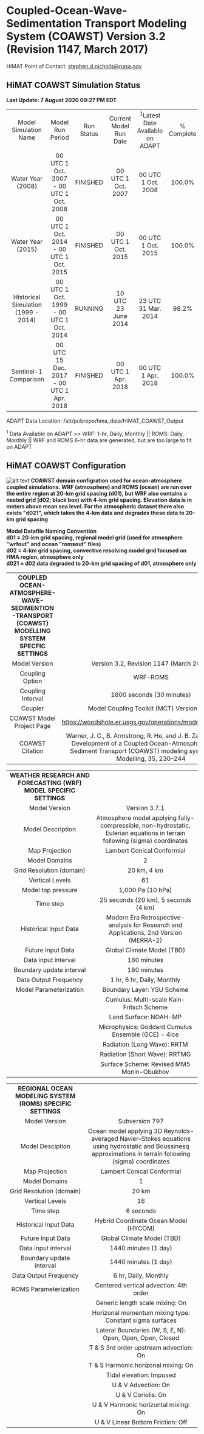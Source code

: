 # Coupled-Ocean-Wave-Sedimentation Transport Modeling System (COAWST) Version 3.2 (Revision 1147, March 2017)

HiMAT Point of Contact: stephen.d.nicholls@nasa.gov

## HiMAT COAWST Simulation Status
**Last Update: 7 August 2020 09:27 PM EDT**

| | | | | | |
|:-----:|:-----:|:-----:|:-----:|:-----:|:-----:|
| Model Simulation Name | Model Run Period | Run Status | Current Model Run Date | <sup>1</sup>Latest Date Available on ADAPT | % Complete |
| Water Year (2008) | 00 UTC 1 Oct. 2007 - 00 UTC 1 Oct. 2008 | FINISHED | 00 UTC 1 Oct. 2007 | 00 UTC 1 Oct. 2008 | 100.0% |
| Water Year (2015) | 00 UTC 1 Oct. 2014 - 00 UTC 1 Oct. 2015 | FINISHED | 00 UTC 1 Oct. 2015 | 00 UTC 1 Oct. 2015 | 100.0% |
| Historical Simulation (1999 - 2014) | 00 UTC 1 Oct. 1999 - 00 UTC 1 Oct. 2014 | RUNNING | 10 UTC 23 June 2014 | 23 UTC 31 Mar. 2014 | 98.2% |
| Sentinel-1 Comparison | 00 UTC 15 Dec. 2017 - 00 UTC 1 Apr. 2018 | FINISHED | 00 UTC 1 Apr. 2018 | 00 UTC 1 Apr. 2018 | 100.0% |

ADAPT Data Location: /att/pubrepo/hma_data/HiMAT_COAWST_Output

<sup>1</sup> Data Available on ADAPT >> WRF: 1-hr, Daily, Monthly || ROMS: Daily, Monthly || WRF and ROMS 6-hr data are generated, but are too large to fit on ADAPT

## HiMAT COAWST Configuration
![alt text](https://github.com/NASA-Planetary-Science/HiMAT/blob/master/Projects/COAWST/WRF_1-2_Model_Domain_Map.png_HiMAT_HMA_Final.png)
**COAWST domain configration used for ocean-atmosphere coupled simulations. WRF (atmosphere) and ROMS (ocean) are run over the entire region at 20-km grid spacing (d01), but WRF also contains a nested grid (d02; black box) with 4-km grid spacing. Elevation data is in meters above mean sea level. For the atmospheric dataset there also exists "d021", which takes the 4-km data and degrades these data to 20-km grid spacing**

**Model Datafile Naming Convention <br/>
d01 = 20-km grid spacing, regional model grid (used for atmosphere "wrfout" and ocean "romsout" files) <br/>
d02 = 4-km grid spacing, convective resolving model grid focused on HMA region, atmosphere only <br/>
d021 = d02 data degraded to 20-km grid spacing of d01, atmosphere only <br/>** 


| | |
|:-----:|:-----:|
| **COUPLED OCEAN-ATMOSPHERE-WAVE-SEDIMENTION-TRANSPORT (COAWST) MODELLING SYSTEM SPECFIC SETTINGS** | 
| Model Version | Version 3.2, Revision 1147 (March 2017) |
| Coupling Option | WRF-ROMS | 
| Coupling Interval | 1800 seconds (30 minutes) | 
| Coupler | Model Coupling Toolkit (MCT) Version 2.6.0 |
| COAWST Model Project Page | https://woodshole.er.usgs.gov/operations/modeling/COAWST/ |
| COAWST Citation | Warner, J. C., B. Armstrong, R. He, and J. B. Zambon, 2010: Development of a Coupled Ocean-Atmosphere-Wave-Sediment Transport (COAWST) modeling system. Ocean Modelling, 35, 230–244 | 

| | |
|:-----:|:-----:|
| **WEATHER RESEARCH AND FORECASTING (WRF) MODEL SPECIFIC SETTINGS** | 
| Model Version | Version 3.7.1 |
| Model Description | Atmosphere model applying fully-compressible, non-hydrostatic, Eulerian equations in terrain following (sigma) coordinates |
| Map Projection | Lambert Conical Conformial | 
| Model Domains | 2 |
| Grid Resolution (domain) | 20 km, 4 km | 
| Vertical Levels | 61 | 
| Model top pressure | 1,000 Pa (10 hPa) |
| Time step | 25 seconds (20 km), 5 seconds (4 km) |
| Historical Input Data | Modern Era Retrospective-analysis for Research and Applications, 2nd Version (MERRA-2) | 
| Future Input Data | Global Climate Model (TBD) | 
| Data input interval | 180 minutes |
| Boundary update interval | 180 minutes |
| Data Output Frequency | 1 hr, 6 hr, Daily, Monthly |
| Model Parameterization | Boundary Layer: YSU Scheme |
|| Cumulus: Multi-scale Kain-Fritsch Scheme 
|| Land Surface: NOAH-MP |
|| Microphysics: Goddard Cumulus Ensemble (GCE) - 4ice |
|| Radiation (Long Wave): RRTM |
|| Radiation (Short Wave): RRTMG |
|| Surface Scheme: Revised MM5 Monin-Obukhov |

| | |
|:-----:|:-----:|
| **REGIONAL OCEAN MODELING SYSTEM (ROMS) SPECIFIC SETTINGS** | 
| Model Version | Subversion 797 |
| Model Desciption | Ocean model applying 3D Reynolds-averaged Navier–Stokes equations using hydrostatic and Boussinesq approximations in terrain following (sigma) coordinates|
| Map Projection | Lambert Conical Conformial | 
| Model Domains | 1 |
| Grid Resolution (domain) | 20 km | 
| Vertical Levels | 16 | 
| Time step | 6 seconds |
| Historical Input Data | Hybrid Coordinate Ocean Model (HYCOM) |
| Future Input Data | Global Climate Model (TBD) | 
| Data input interval | 1440 minutes (1 day) |
| Boundary update interval | 1440 minutes (1 day)
| Data Output Frequency | 6 hr, Daily, Monthly |
| ROMS Parameterization | Centered vertical advection: 4th order |
|| Generic length scale mixing: On
|| Horizonal momentum mixing type: Constant sigma surfaces
|| Lateral Boundaries (W, S, E, N): Open, Open, Open, Closed |
|| T & S 3rd order upstream advection: On
|| T & S Harmonic horizonal mixing: On
|| Tidal elevation: Imposed
|| U & V Advection: On
|| U & V Coriolis: On
|| U & V Harmonic horizontal mixing: On
|| U & V Linear Bottom Friction: Off








